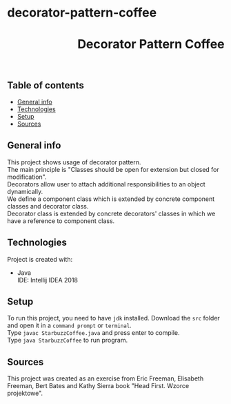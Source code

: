 # decorator-pattern-coffee
<h1 align="right">Decorator Pattern Coffee</h1><br>

## Table of contents
* [General info](#general-info)
* [Technologies](#technologies)
* [Setup](#setup)
* [Sources](#sources)

## General info
This project shows usage of decorator pattern.  
The main principle is "Classes should be open for extension but closed for modification".  
Decorators allow user to attach additional responsibilities to an object dynamically.  
We define a component class which is extended by concrete component classes and decorator class.  
Decorator class is extended by concrete decorators' classes in which we have a reference to component class.

## Technologies
Project is created with:
* Java  
IDE: Intellij IDEA 2018

## Setup
To run this project, you need to have `jdk` installed.
Download the `src` folder and open it in a `command prompt` or `terminal`.  
Type `javac StarbuzzCoffee.java` and press enter to compile.  
Type `java StarbuzzCoffee` to run program.

## Sources
This project was created as an exercise from Eric Freeman, Elisabeth Freeman, Bert Bates and Kathy Sierra book "Head First. Wzorce projektowe".
